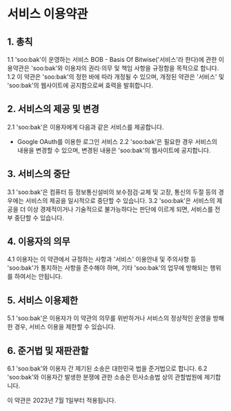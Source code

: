 # 서비스 이용약관

## 1. 총칙
1.1 'soo:bak'이 운영하는 서비스 BOB - Basis Of Bitwise('서비스'라 한다)에 관한 이용약관은 'soo:bak'와 이용자의 권리·의무 및 책임 사항을 규정함을 목적으로 합니다.
1.2 이 약관은 'soo:bak'의 정한 바에 따라 개정될 수 있으며, 개정된 약관은 '서비스' 및 'soo:bak'의 웹사이트에 공지함으로써 효력을 발휘합니다.

## 2. 서비스의 제공 및 변경
2.1 'soo:bak'은 이용자에게 다음과 같은 서비스를 제공합니다.
- Google OAuth를 이용한 로그인 서비스
2.2 'soo:bak'은 필요한 경우 서비스의 내용을 변경할 수 있으며, 변경된 내용은 'soo:bak'의 웹사이트에 공지합니다.

## 3. 서비스의 중단
3.1 'soo:bak'은 컴퓨터 등 정보통신설비의 보수점검·교체 및 고장, 통신의 두절 등의 경우에는 서비스의 제공을 일시적으로 중단할 수 있습니다.
3.2 'soo:bak'은 서비스의 제공을 더 이상 경제적이거나 기술적으로 불가능하다는 판단에 이르게 되면, 서비스를 전부 중단할 수 있습니다.

## 4. 이용자의 의무
4.1 이용자는 이 약관에서 규정하는 사항과 '서비스' 이용안내 및 주의사항 등 'soo:bak'가 통지하는 사항을 준수해야 하며, 기타 'soo:bak'의 업무에 방해되는 행위를 하여서는 안됩니다.

## 5. 서비스 이용제한
5.1 'soo:bak'은 이용자가 이 약관의 의무를 위반하거나 서비스의 정상적인 운영을 방해한 경우, 서비스 이용을 제한할 수 있습니다.

## 6. 준거법 및 재판관할
6.1 'soo:bak'와 이용자 간 제기된 소송은 대한민국 법을 준거법으로 합니다.
6.2 'soo:bak'와 이용자간 발생한 분쟁에 관한 소송은 민사소송법 상의 관할법원에 제기합니다.

이 약관은 2023년 7월 1일부터 적용됩니다.

